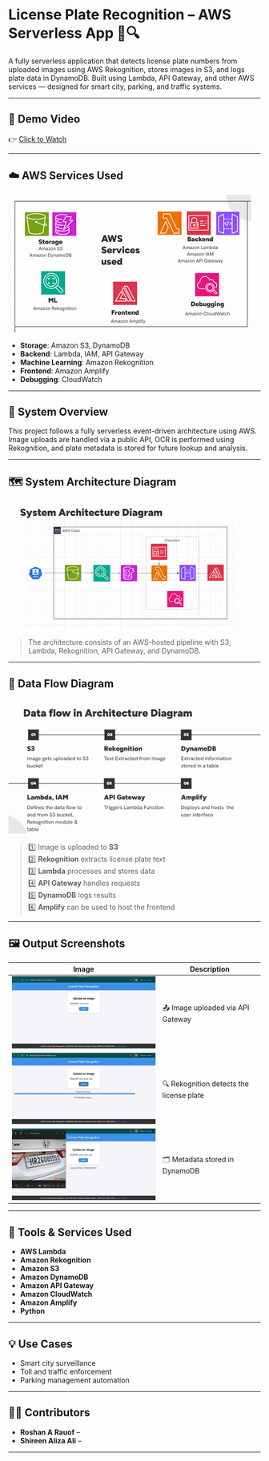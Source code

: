 # License Plate Recognition – AWS Serverless App 🚗🔍

A fully serverless application that detects license plate numbers from uploaded images using AWS Rekognition, stores images in S3, and logs plate data in DynamoDB. Built using Lambda, API Gateway, and other AWS services — designed for smart city, parking, and traffic systems.

---

## 🎥 Demo Video

👉 [Click to Watch](https://youtu.be/Bh6bCZ0DPmw)

---

## ☁️ AWS Services Used

![AWS Services](aws_services.png)

- **Storage**: Amazon S3, DynamoDB  
- **Backend**: Lambda, IAM, API Gateway  
- **Machine Learning**: Amazon Rekognition  
- **Frontend**: Amazon Amplify  
- **Debugging**: CloudWatch

---

## 🧠 System Overview

This project follows a fully serverless event-driven architecture using AWS. Image uploads are handled via a public API, OCR is performed using Rekognition, and plate metadata is stored for future lookup and analysis.

---

## 🗺️ System Architecture Diagram

![Architecture](architecture.png)

> The architecture consists of an AWS-hosted pipeline with S3, Lambda, Rekognition, API Gateway, and DynamoDB.

---

## 🔁 Data Flow Diagram

![Data Flow](dataflow.png)

> 1️⃣ Image is uploaded to **S3**  
> 2️⃣ **Rekognition** extracts license plate text  
> 3️⃣ **Lambda** processes and stores data  
> 4️⃣ **API Gateway** handles requests  
> 5️⃣ **DynamoDB** logs results  
> 6️⃣ **Amplify** can be used to host the frontend

---

## 🖼️ Output Screenshots

| Image | Description |
|-------|-------------|
| ![Upload](screenshots/output1.png) | 📤 Image uploaded via API Gateway |
| ![Detection](screenshots/output2.png) | 🔍 Rekognition detects the license plate |
| ![Database](screenshots/output3.png) | 🗂️ Metadata stored in DynamoDB |

---

## 🧰 Tools & Services Used

- **AWS Lambda**
- **Amazon Rekognition**
- **Amazon S3**
- **Amazon DynamoDB**
- **Amazon API Gateway**
- **Amazon CloudWatch**
- **Amazon Amplify**
- **Python**

---

## 💡 Use Cases

- Smart city surveillance
- Toll and traffic enforcement
- Parking management automation

---

## 👨‍💻 Contributors

- **Roshan A Rauof** – 
- **Shireen Aliza Ali** – 

---
